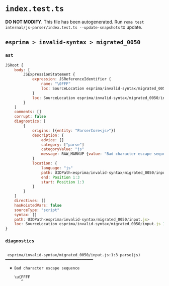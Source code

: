 # `index.test.ts`

**DO NOT MODIFY**. This file has been autogenerated. Run `rome test internal/js-parser/index.test.ts --update-snapshots` to update.

## `esprima > invalid-syntax > migrated_0050`

### `ast`

```javascript
JSRoot {
	body: [
		JSExpressionStatement {
			expression: JSReferenceIdentifier {
				name: "\0FFF"
				loc: SourceLocation esprima/invalid-syntax/migrated_0050/input.js 1:0-1:7 (\0FFF)
			}
			loc: SourceLocation esprima/invalid-syntax/migrated_0050/input.js 1:0-1:7
		}
	]
	comments: []
	corrupt: false
	diagnostics: [
		{
			origins: [{entity: "ParserCore<js>"}]
			description: {
				advice: []
				category: ["parse"]
				categoryValue: "js"
				message: RAW_MARKUP {value: "Bad character escape sequence"}
			}
			location: {
				language: "js"
				path: UIDPath<esprima/invalid-syntax/migrated_0050/input.js>
				end: Position 1:3
				start: Position 1:3
			}
		}
	]
	directives: []
	hasHoistedVars: false
	sourceType: "script"
	syntax: []
	path: UIDPath<esprima/invalid-syntax/migrated_0050/input.js>
	loc: SourceLocation esprima/invalid-syntax/migrated_0050/input.js 1:0-2:0
}
```

### `diagnostics`

```

 esprima/invalid-syntax/migrated_0050/input.js:1:3 parse(js) ━━━━━━━━━━━━━━━━━━━━━━━━━━━━━━━━━━━━━━━

  ✖ Bad character escape sequence

    \u{FFFF
       ^


```
